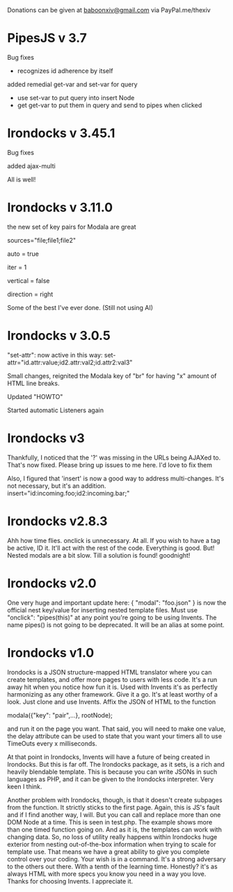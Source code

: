Donations can be given at baboonxiv@gmail.com via PayPal.me/thexiv

# PipesJS v 3.7

Bug fixes
 - recognizes id adherence by itself

added remedial get-var and set-var for query 
 - use set-var to put query into insert Node
 - get get-var to put them in query and send to pipes when clicked

# Irondocks v 3.45.1

Bug fixes

added ajax-multi

All is well!

# Irondocks v 3.11.0

the new set of key pairs for Modala are great

sources="file;file1;file2"

auto = true

iter = 1

vertical = false

direction = right

Some of the best I've ever done. (Still not using AI)

# Irondocks v 3.0.5

"set-attr": now active in this way: set-attr="id.attr:value;id2.attr:val2;id.attr2:val3"

Small changes, reignited the Modala key of "br" for having "x" amount of HTML line breaks.

Updated "HOWTO"

Started automatic Listeners again

# Irondocks v3

Thankfully, I noticed that the '?' was missing in the URLs being AJAXed to. That's now fixed. Please bring up issues to me here. I'd love to fix them

Also, I figured that 'insert' is now a good way to address multi-changes. It's not necessary, but it's an addition. insert="id:incoming.foo;id2:incoming.bar;"

# Irondocks v2.8.3

Ahh how time flies. onclick is unnecessary. At all. If you wish to have a tag be active, ID it. It'll act with the rest of the code. Everything is good. But! Nested modals are a bit slow. Till a solution is found! goodnight!

# Irondocks v2.0

One very huge and important update here: { "modal": "foo.json" } is now the official nest key/value for inserting nested template files.
Must use "onclick": "pipes(this)" at any point you're going to be using Invents. The name pipes() is not going to be deprecated. It will be an alias at some point.

# Irondocks v1.0

Irondocks is a JSON structure-mapped HTML translator where you can create templates, and offer more pages to users with less code. It's a run away hit when you notice how fun it is. Used with Invents it's as perfectly harmonizing as any other framework. Give it a go. It's at least worthy of a look. Just clone and use Invents. Affix the JSON of HTML to the function

modala({"key": "pair",...}, rootNode);

and run it on the page you want. That said, you will need to make one value, the delay attribute can be used to state that you want your timers all to use TimeOuts every x milliseconds.

At that point in Irondocks, Invents will have a future of being created in Irondocks. But this is far off. The Irondocks package, as it sets, is a rich and heavily blendable template. This is because you can write JSONs in such languages as PHP, and it can be given to the Irondocks interpreter. Very keen I think.

Another problem with Irondocks, though, is that it doesn't create subpages from the function. It strictly sticks to the first page. Again, this is JS's fault and if I find another way, I will. But you can call and replace more than one DOM Node at a time. This is seen in test.php. The example shows more than one timed function going on. And as it is, the templates can work with changing data. So, no loss of utility really happens within Irondocks huge exterior from nesting out-of-the-box information when trying to scale for template use. That means we have a great ability to give you complete control over your coding. Your wish is in a command. It's a strong adversary to the others out there. With a tenth of the learning time. Honestly? it's as always HTML with more specs you know you need in a way you love. Thanks for choosing Invents. I appreciate it.
